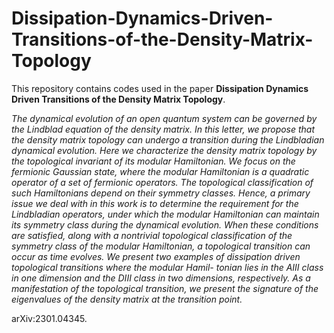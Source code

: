 # Dissipation-Dynamics-Driven-Transitions-of-the-Density-Matrix-Topology
This repository contains codes used in the paper **Dissipation Dynamics Driven Transitions of the Density Matrix Topology**.

*The dynamical evolution of an open quantum system can be governed by the Lindblad equation of the density matrix. In this letter, we propose that the density matrix topology can undergo a transition during the Lindbladian dynamical evolution. Here we characterize the density matrix topology by the topological invariant of its modular Hamiltonian. We focus on the fermionic Gaussian state, where the modular Hamiltonian is a quadratic operator of a set of fermionic operators. The topological classification of such Hamiltonians depend on their symmetry classes. Hence, a primary issue we deal with in this work is to determine the requirement for the Lindbladian operators, under which the modular Hamiltonian can maintain its symmetry class during the dynamical evolution. When these conditions are satisfied, along with a nontrivial topological classification of the symmetry class of the modular Hamiltonian, a topological transition can occur as time evolves. We present two examples of dissipation driven topological transitions where the modular Hamil- tonian lies in the AIII class in one dimension and the DIII class in two dimensions, respectively. As a manifestation of the topological transition, we present the signature of the eigenvalues of the density matrix at the transition point.*

arXiv:2301.04345.
